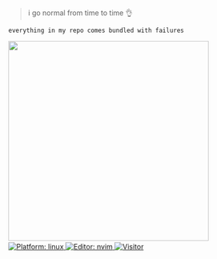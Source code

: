 <!-- <img align="right" height="250" alt="GIF" src="https://i.pinimg.com/originals/cd/59/d6/cd59d626dc86397fe45080e6e9c7027d.gif" /> -->

<!-- ```python
    __               __    __            
   / /_  _______  __/ /_  / /___  _______
  / __ \/ ___/ / / / __ \/ __/ / / / ___/
 / /_/ / /  / /_/ / / / / /_/ /_/ (__  ) 
/_.___/_/   \__,_/_/ /_/\__/\__,_/____/  
                                         
``` -->

> i go normal from time to time 👌 <br>
<!-- > Q: social media? <br>
> A: [¯\_(ツ)_/¯](https://linktr.ee/bruhtus) -->

`everything in my repo comes bundled with failures`

<a href="https://github-readme-stats.vercel.app/api?username=bruhtus&show_icons=true&hide_border=true&hide_title=true&title_color=81a1c1&icon_color=81a1c1&text_color=22a0f4&bg_color=00000000&count_private=true&theme=default">
<img width="400" src="https://github-readme-stats.vercel.app/api?username=bruhtus&show_icons=true&hide_border=true&hide_title=true&title_color=81a1c1&icon_color=81a1c1&text_color=22a0f4&bg_color=00000000&count_private=true&theme=default" />
<a/>

<!-- <a href="https://github-readme-stats.vercel.app/api/top-langs/?username=bruhtus&layout=compact&hide_border=true&hide_title=true&text_color=22a0f4&bg_color=00000000&count_private=true&theme=default">
<img width="340" src="https://github-readme-stats.vercel.app/api/top-langs/?username=bruhtus&layout=compact&hide_border=true&hide_title=true&text_color=22a0f4&bg_color=00000000&count_private=true&theme=default" />
<a/> -->
<br>
<a href="https://wiki.archlinux.org/index.php/installation_guide">
<img src="https://img.shields.io/badge/platform-%20GNU/Linux-blue"
alt="Platform: linux" />
<a/>

<a href="https://neovim.io/doc/user/vim_diff.html#vim-differences">
<img src="https://img.shields.io/badge/%F0%9F%94%A7editor-nvim-blue" alt="Editor: nvim">
<a/>

<a href="https://github.com/bruhtus">
<img src="https://visitor-badge.glitch.me/badge?page_id=bruhtus.visitor-badge"
alt="Visitor" />
<a/>

<!-- [![GitHub Game of Life](https://github4life.herokuapp.com/bruhtus.gif?z=6)](https://github4life.herokuapp.com/bruhtus) -->
